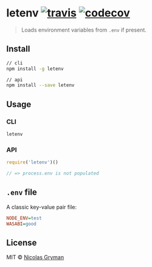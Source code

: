 # letenv [![travis][travis-image]][travis-url] [![codecov][codecov-image]][codecov-url]

[travis-image]: https://img.shields.io/travis/ngryman/letenv.svg?style=flat
[travis-url]: https://travis-ci.org/ngryman/letenv
[codecov-image]: https://img.shields.io/codecov/c/github/ngryman/letenv.svg
[codecov-url]: https://codecov.io/github/ngryman/letenv

> Loads environment variables from `.env` if present.


## Install

```bash
// cli
npm install -g letenv

// api
npm install --save letenv
```

## Usage

### CLI

```sh
letenv
```

### API

```javascript
require('letenv')()

// => process.env is not populated
```

## `.env` file

A classic key-value pair file:

```ini
NODE_ENV=test
WASABI=good
```

## License

MIT © [Nicolas Gryman](http://ngryman.sh)
